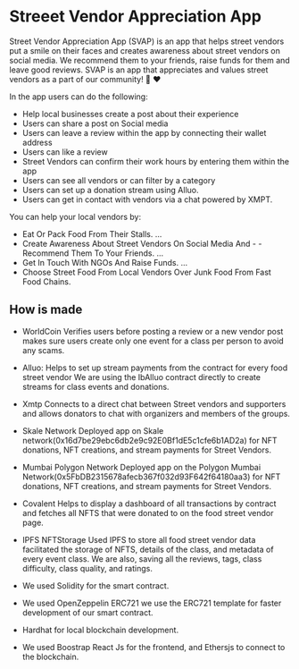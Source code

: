 # Streeet Vendor Appreciation App

Street Vendor Appreciation App (SVAP) is an app that helps street vendors put a smile on their faces and creates awareness about street vendors on social media.
We recommend them to your friends, raise funds for them and leave good reviews.
SVAP is an app that appreciates and values street vendors as a part of our community! 🥟 ♥️

In the app users can do the following:
- Help local businesses create a post about their experience
- Users can share a post on Social media
- Users can leave a review within the app by connecting their wallet address
- Users can like a review
- Street Vendors can confirm their work hours by entering them within the app
- Users can see all vendors or can filter by a category
- Users can set up a donation stream using Alluo.
- Users can get in contact with vendors via a chat powered by XMPT.


You can help your local vendors by:

- Eat Or Pack Food From Their Stalls. ...
- Create Awareness About Street Vendors On Social Media And - - Recommend Them To Your Friends. ...
- Get In Touch With NGOs And Raise Funds. ...
- Choose Street Food From Local Vendors Over Junk Food From Fast Food Chains.


## How is made

* WorldCoin Verifies users before posting a review or a new vendor post
 makes sure users create only one event for a class per person to avoid any scams.

* Alluo: Helps to set up stream payments from the contract for every food street vendor  We are using the IbAlluo contract directly to create streams for class events and donations.

* Xmtp Connects to a direct chat between Street vendors and supporters and allows donators to chat with organizers and members of the groups.

* Skale Network Deployed app on Skale network(0x16d7be29ebc6db2e9c92E0Bf1dE5c1cfe6b1AD2a) for NFT donations, NFT creations, and stream payments for Street Vendors.

* Mumbai Polygon Network Deployed app on the Polygon Mumbai Network(0x5FbDB2315678afecb367f032d93F642f64180aa3) for NFT donations, NFT creations, and stream payments for Street Vendors.

* Covalent Helps to display a dashboard of all transactions by contract and fetches all NFTS that were donated to on the food street vendor page.


* IPFS NFTStorage Used IPFS to store all food street vendor data facilitated the storage of NFTS, details of the class, and metadata of every event class. We are also, saving all the reviews, tags, class difficulty, class quality, and ratings.

* We used Solidity for the smart contract.

* We used OpenZeppelin ERC721 we use the ERC721 template for faster development of our smart contract.

* Hardhat for local blockchain development.

* We used Boostrap React Js for the frontend, and Ethersjs to connect to the blockchain.
